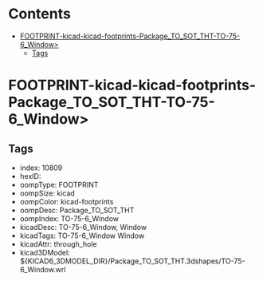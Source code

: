



Contents
========

* [FOOTPRINT-kicad-kicad-footprints-Package_TO_SOT_THT-TO-75-6_Window>](#footprint-kicad-kicad-footprints-package_to_sot_tht-to-75-6_window)
	* [Tags](#tags)

# FOOTPRINT-kicad-kicad-footprints-Package_TO_SOT_THT-TO-75-6_Window>

## Tags

- index: 10809
- hexID: 
- oompType: FOOTPRINT
- oompSize: kicad
- oompColor: kicad-footprints
- oompDesc: Package_TO_SOT_THT
- oompIndex: TO-75-6_Window
- kicadDesc: TO-75-6_Window, Window
- kicadTags: TO-75-6_Window Window
- kicadAttr: through_hole
- kicad3DModel: ${KICAD6_3DMODEL_DIR}/Package_TO_SOT_THT.3dshapes/TO-75-6_Window.wrl
